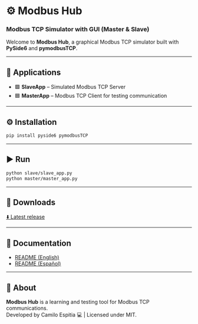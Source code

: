 # ⚙️ Modbus Hub  
### Modbus TCP Simulator with GUI (Master & Slave)

Welcome to **Modbus Hub**, a graphical Modbus TCP simulator built with **PySide6** and **pymodbusTCP**.

---

## 🧩 Applications
- 🟩 **SlaveApp** – Simulated Modbus TCP Server  
- 🟦 **MasterApp** – Modbus TCP Client for testing communication

---

## ⚙️ Installation

```bash
pip install pyside6 pymodbusTCP
```

---

## ▶️ Run

```bash
python slave/slave_app.py
python master/master_app.py
```

---

## 💾 Downloads

[⬇️ Latest release](https://github.com/TU_USUARIO/modbus-hub/releases/latest)

---

## 📘 Documentation

- [README (English)](README_EN.md)
- [README (Español)](README_ES.md)

---

## 🧠 About

**Modbus Hub** is a learning and testing tool for Modbus TCP communications.  
Developed by Camilo Espitia 💻 | Licensed under MIT.

